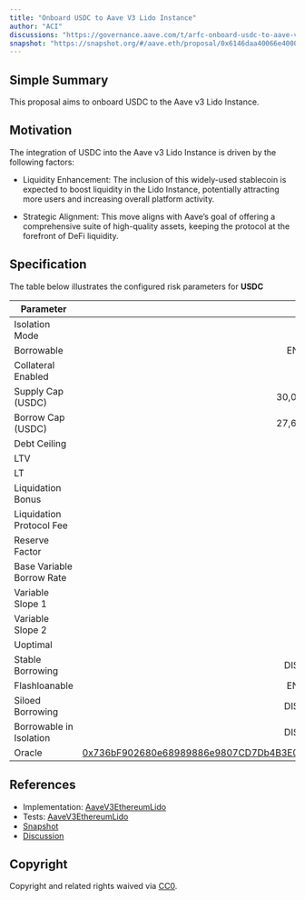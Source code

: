 ```yaml
---
title: "Onboard USDC to Aave V3 Lido Instance"
author: "ACI"
discussions: "https://governance.aave.com/t/arfc-onboard-usdc-to-aave-v3-lido-instance/19201"
snapshot: "https://snapshot.org/#/aave.eth/proposal/0x6146daa40066e4000333f628f94263101ae03731ccd9a64303013a26172c9eef"
---
```


## Simple Summary

This proposal aims to onboard USDC to the Aave v3 Lido Instance.

## Motivation

The integration of USDC into the Aave v3 Lido Instance is driven by the following factors:

- Liquidity Enhancement: The inclusion of this widely-used stablecoin is expected to boost liquidity in the Lido Instance, potentially attracting more users and increasing overall platform activity.

- Strategic Alignment: This move aligns with Aave’s goal of offering a comprehensive suite of high-quality assets, keeping the protocol at the forefront of DeFi liquidity.

## Specification

The table below illustrates the configured risk parameters for **USDC**

| Parameter                 |                                                                                                                 Value |
| ------------------------- | --------------------------------------------------------------------------------------------------------------------: |
| Isolation Mode            |                                                                                                                 false |
| Borrowable                |                                                                                                               ENABLED |
| Collateral Enabled        |                                                                                                                 false |
| Supply Cap (USDC)         |                                                                                                            30,000,000 |
| Borrow Cap (USDC)         |                                                                                                            27,600,000 |
| Debt Ceiling              |                                                                                                                 USD 0 |
| LTV                       |                                                                                                                   0 % |
| LT                        |                                                                                                                   0 % |
| Liquidation Bonus         |                                                                                                                   0 % |
| Liquidation Protocol Fee  |                                                                                                                  10 % |
| Reserve Factor            |                                                                                                                  10 % |
| Base Variable Borrow Rate |                                                                                                                   0 % |
| Variable Slope 1          |                                                                                                                 5.5 % |
| Variable Slope 2          |                                                                                                                  60 % |
| Uoptimal                  |                                                                                                                  92 % |
| Stable Borrowing          |                                                                                                              DISABLED |
| Flashloanable             |                                                                                                               ENABLED |
| Siloed Borrowing          |                                                                                                              DISABLED |
| Borrowable in Isolation   |                                                                                                              DISABLED |
| Oracle                    | [0x736bF902680e68989886e9807CD7Db4B3E015d3C](https://etherscan.io/address/0x736bF902680e68989886e9807CD7Db4B3E015d3C) |

## References

- Implementation: [AaveV3EthereumLido](https://github.com/bgd-labs/aave-proposals-v3/blob/main/src/20241002_AaveV3EthereumLido_OnboardUSDCToAaveV3LidoInstance/AaveV3EthereumLido_OnboardUSDCToAaveV3LidoInstance_20241002.sol)
- Tests: [AaveV3EthereumLido](https://github.com/bgd-labs/aave-proposals-v3/blob/main/src/20241002_AaveV3EthereumLido_OnboardUSDCToAaveV3LidoInstance/AaveV3EthereumLido_OnboardUSDCToAaveV3LidoInstance_20241002.t.sol)
- [Snapshot](https://snapshot.org/#/aave.eth/proposal/0x6146daa40066e4000333f628f94263101ae03731ccd9a64303013a26172c9eef)
- [Discussion](https://governance.aave.com/t/arfc-onboard-usdc-to-aave-v3-lido-instance/19201)

## Copyright

Copyright and related rights waived via [CC0](https://creativecommons.org/publicdomain/zero/1.0/).
